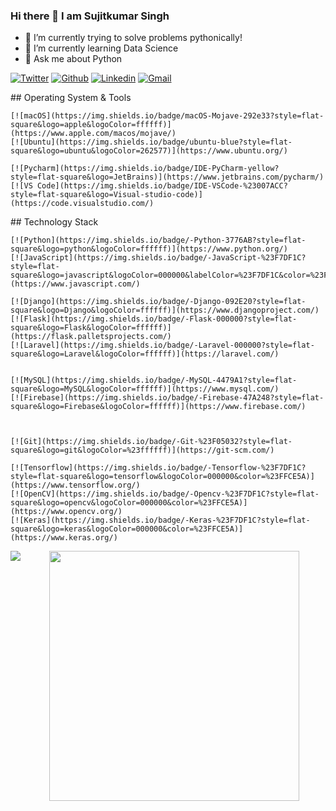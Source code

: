 
### Hi there 👋 I am Sujitkumar Singh



- 🔭 I’m currently trying to solve problems pythonically!
- 🌱 I’m currently learning Data Science
- 💬 Ask me about Python


[![Twitter](https://img.shields.io/badge/-Twitter-blue?&logo=Github&logoColor=wh)](https://twitter.com/sujitsofficial)
[![Github](https://img.shields.io/badge/-Github-000?&logo=Github&logoColor=white)](https://github.com/SinghSujitkumar)
[![Linkedin](https://img.shields.io/badge/-LinkedIn-blue?&logo=Linkedin&logoColor=white)](linkedin.com/in/sujitkumar-singh-747840171)
[![Gmail](https://img.shields.io/badge/-Gmail-c14438?&logo=Gmail&logoColor=white)](mailto:sujitkumarsingh3017@gmail.com)

<div class="row">
  <div class="col-md-6" markdown="1">
## Operating System & Tools

    [![macOS](https://img.shields.io/badge/macOS-Mojave-292e33?style=flat-square&logo=apple&logoColor=ffffff)](https://www.apple.com/macos/mojave/)
    [![Ubuntu](https://img.shields.io/badge/ubuntu-blue?style=flat-square&logo=ubuntu&logoColor=262577)](https://www.ubuntu.org/)

    [![Pycharm](https://img.shields.io/badge/IDE-PyCharm-yellow?style=flat-square&logo=JetBrains)](https://www.jetbrains.com/pycharm/)
    [![VS Code](https://img.shields.io/badge/IDE-VSCode-%23007ACC?style=flat-square&logo=Visual-studio-code)](https://code.visualstudio.com/)
  </div>
  <div class="col-md-6" markdown="1">
    ## Technology Stack

    [![Python](https://img.shields.io/badge/-Python-3776AB?style=flat-square&logo=python&logoColor=ffffff)](https://www.python.org/)
    [![JavaScript](https://img.shields.io/badge/-JavaScript-%23F7DF1C?style=flat-square&logo=javascript&logoColor=000000&labelColor=%23F7DF1C&color=%23FFCE5A)](https://www.javascript.com/)

    [![Django](https://img.shields.io/badge/-Django-092E20?style=flat-square&logo=Django&logoColor=ffffff)](https://www.djangoproject.com/)
    [![Flask](https://img.shields.io/badge/-Flask-000000?style=flat-square&logo=Flask&logoColor=ffffff)](https://flask.palletsprojects.com/)
    [![Laravel](https://img.shields.io/badge/-Laravel-000000?style=flat-square&logo=Laravel&logoColor=ffffff)](https://laravel.com/)


    [![MySQL](https://img.shields.io/badge/-MySQL-4479A1?style=flat-square&logo=MySQL&logoColor=ffffff)](https://www.mysql.com/)
    [![Firebase](https://img.shields.io/badge/-Firebase-47A248?style=flat-square&logo=Firebase&logoColor=ffffff)](https://www.firebase.com/)



    [![Git](https://img.shields.io/badge/-Git-%23F05032?style=flat-square&logo=git&logoColor=%23ffffff)](https://git-scm.com/)

    [![Tensorflow](https://img.shields.io/badge/-Tensorflow-%23F7DF1C?style=flat-square&logo=tensorflow&logoColor=000000&color=%23FFCE5A)](https://www.tensorflow.org/)
    [![OpenCV](https://img.shields.io/badge/-Opencv-%23F7DF1C?style=flat-square&logo=opencv&logoColor=000000&color=%23FFCE5A)](https://www.opencv.org/)
    [![Keras](https://img.shields.io/badge/-Keras-%23F7DF1C?style=flat-square&logo=keras&logoColor=000000&color=%23FFCE5A)](https://www.keras.org/)


  </div>
</div>






<p align = "center">
  <img align="left" src="https://github-readme-stats.vercel.app/api/top-langs/?username=SinghSujitkumar&show_icons=true&theme=bear"/>
  <img src = "https://github-readme-stats.vercel.app/api?username=SinghSujitkumar&show_icons=true&theme=bear" width = 400>
</p>
